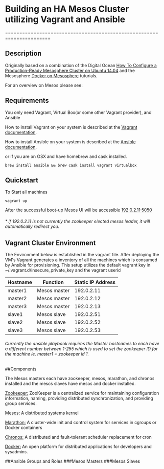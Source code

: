 #  Building an HA Mesos Cluster utilizing Vagrant and Ansible
======================================================================

## Description
Originally based on a combination of the Digital Ocean [How To Configure a Production-Ready Mesosphere Cluster on Ubuntu 14.04](https://www.digitalocean.com/community/tutorials/how-to-configure-a-production-ready-mesosphere-cluster-on-ubuntu-14-04) and the Mesosphere [Docker on Mesosphere](http://mesosphere.com/docs/tutorials/launch-docker-container-on-mesosphere/) tuturials.

For an overview on Mesos please see:


## Requirements
You only need Vagrant, Virtual Box(or some other Vagrant provider), and Ansible

How to install Vagrant on your system is described at the [Vagrant documentation](https://docs.vagrantup.com/v2/installation/).

How to install Ansible on your system is described at the [Ansible documentation](http://docs.ansible.com/intro_installation.html).

or if you are on OSX and have homebrew and cask installed.

```shell
brew install ansible && brew cask install vagrant virtualbox
```

## Quickstart
To Start all machines 

```shell
vagrant up 
``` 
After the successful boot-up
Mesos UI will be accessible [192.0.2.11:5050](192.0.2.11:5050) 
###### * if 192.0.2.11 is not currently the zookeeper elected mesos leader, it will automatically redirect you.


## Vagrant Cluster Environment 
The Environment below is established in the vagrant file. After deploying the VM's Vagrant generates a inventory of all the machines which is consumed by Ansible for provisioning. This setup utilizes the default vagrant key in ~/.vagrant.d/insecure_private_key and the vagrant userid

| Hostname | Function     | Static IP Address |
| -------- | ------------ | ----------------- |
| master1  | Mesos master | 192.0.2.11        |
| master2  | Mesos master | 192.0.2.12        |
| master3  | Mesos master | 192.0.2.13        |
| slave1   | Mesos slave  | 192.0.2.51        |
| slave2   | Mesos slave  | 192.0.2.52        |
| slave3   | Mesos slave  | 192.0.2.53        |
###### Currently the ansible playbook requires the Master hostnames to each have a different number between 1-255 which is used to set the zookeeper ID for the machine ie. master1 = zookeeper id 1. 

##Components

The Mesos masters each have zookeeper, mesos, marathon, and chronos installed and the mesos slaves have mesos and docker installed.

[Zookeeper:](https://zookeeper.apache.org/) ZooKeeper is a centralized service for maintaining configuration information, naming, providing distributed synchronization, and providing group services.

[Mesos:](http://mesos.apache.org/) A distributed systems kernel

[Marathon:](http://mesosphere.github.io/marathon/) A cluster-wide init and control system for services in cgroups or Docker containers

[Chronos:](http://nerds.airbnb.com/introducing-chronos/) A distributed and fault-tolerant scheduler replacement for cron

[Docker:](https://www.docker.com/) An open platform for distributed applications for developers and sysadmins. 

##Ansible Groups and Roles
###Mesos Masters
###Mesos Slaves


